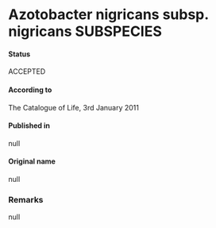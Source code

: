 Azotobacter nigricans subsp. nigricans SUBSPECIES
=======

#### Status
ACCEPTED

#### According to
The Catalogue of Life, 3rd January 2011

#### Published in
null

#### Original name
null

### Remarks
null